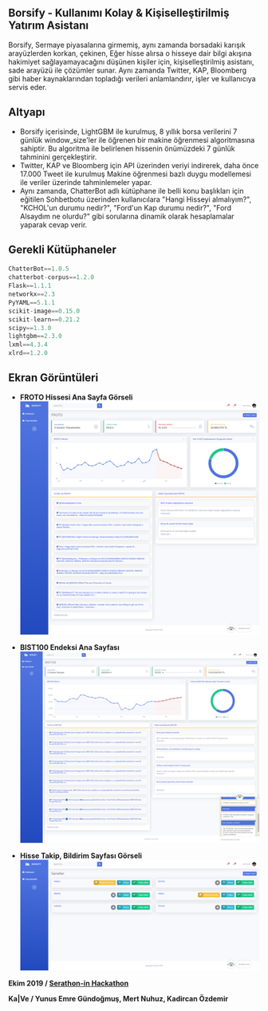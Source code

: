 ## Borsify - Kullanımı Kolay & Kişiselleştirilmiş Yatırım Asistanı

Borsify, Sermaye piyasalarına girmemiş, aynı zamanda borsadaki karışık arayüzlerden korkan, çekinen, Eğer hisse alırsa o hisseye dair bilgi akışına hakimiyet sağlayamayacağını düşünen kişiler için, kişiselleştirilmiş asistanı, sade arayüzü ile çözümler sunar. Aynı zamanda Twitter, KAP, Bloomberg gibi haber kaynaklarından topladığı verileri anlamlandırır, işler ve kullanıcıya servis eder.  

## Altyapı
- Borsify içerisinde, LightGBM ile kurulmuş, 8 yıllık borsa verilerini 7 günlük window_size'ler ile öğrenen bir makine öğrenmesi algoritmasına sahiptir. Bu algoritma ile belirlenen hissenin önümüzdeki 7 günlük tahminini gerçekleştirir. 
- Twitter, KAP ve Bloomberg için API üzerinden veriyi indirerek, daha önce 17.000 Tweet  ile kurulmuş Makine öğrenmesi bazlı duygu modellemesi ile veriler üzerinde tahminlemeler yapar. 
- Aynı zamanda, ChatterBot adlı kütüphane ile belli konu başlıkları için eğitilen Sohbetbotu üzerinden kullanıcılara "Hangi Hisseyi almalıyım?", "KCHOL'un durumu nedir?", "Ford'un Kap durumu nedir?", "Ford Alsaydım ne olurdu?" gibi sorularına dinamik olarak hesaplamalar yaparak cevap verir. 

## Gerekli Kütüphaneler
``` python
ChatterBot==1.0.5
chatterbot-corpus==1.2.0
Flask==1.1.1
networkx==2.3
PyYAML==5.1.1
scikit-image==0.15.0
scikit-learn==0.21.2
scipy==1.3.0
lightgbm==2.3.0
lxml==4.3.4
xlrd==1.2.0
```

## Ekran Görüntüleri

- **FROTO Hissesi Ana Sayfa Görseli**
![Froto Ana Sayfa Görsel](froto_gorsel.png)

- **BIST100 Endeksi Ana Sayfası**
![Froto Ana Sayfa Görsel](bist_gorsel.png)

- **Hisse Takip, Bildirim Sayfası Görseli**
![Froto Ana Sayfa Görsel](listeler_gorsel.png)


**Ekim 2019 / [Serathon-in Hackathon](http://serathonin.org.tr/default.aspx)**

**Ka|Ve / Yunus Emre Gündoğmuş, Mert Nuhuz, Kadircan Özdemir**
